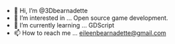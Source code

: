 - 👋 Hi, I’m @3Dbearnadette
- 👀 I’m interested in ... Open source game development.
- 🌱 I’m currently learning ... GDScript
- 📫 How to reach me ... eileenbearnadette@gmail.com

<!---
3Dbearnadette/3Dbearnadette is a ✨ special ✨ repository because its `README.md` (this file) appears on your GitHub profile.
You can click the Preview link to take a look at your changes.
--->
